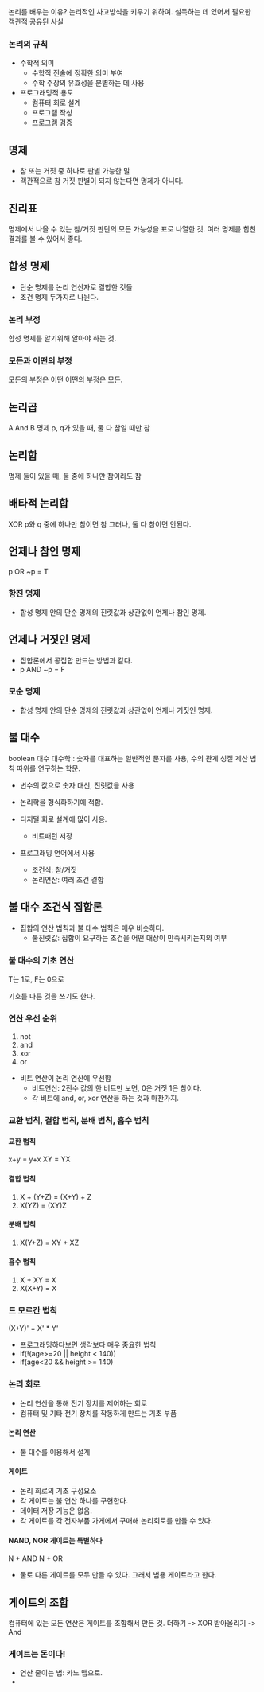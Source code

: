 논리를 배우는 이유? 논리적인 사고방식을 키우기 위하여. 설득하는 데 있어서 필요한 객관적 공유된 사실

### 논리의 규칙
- 수학적 의미
  - 수학적 진술에 정확한 의미 부여
  - 수학 주장의 유효성을 분별하는 데 사용
- 프로그래밍적 용도
  - 컴퓨터 회로 설계
  - 프로그램 작성
  - 프로그램 검증

## 명제
- 참 또는 거짓 중 하나로 판별 가능한 말
- 객관적으로 참 거짓 판별이 되지 않는다면 명제가 아니다. 

## 진리표
명제에서 나올 수 있는 참/거짓 판단의 모든 가능성을 표로 나열한 것.
여러 명제를 합친 결과를 볼 수 있어서 좋다.

## 합성 명제
- 단순 명제를 논리 연산자로 결합한 것들
- 조건 명제
두가지로 나뉜다. 

### 논리 부정
합성 명제를 알기위해 알아야 하는 것.

### 모든과 어떤의 부정
모든의 부정은 어떤
어떤의 부정은 모든.

## 논리곱
A And B
명제 p, q가 있을 때, 둘 다 참일 때만 참

## 논리합
명제 둘이 있을 때, 둘 중에 하나만 참이라도 참

## 배타적 논리합
XOR
p와 q 중에 하나만 참이면 참
그러나, 둘 다 참이면 안된다. 


## 언제나 참인 명제
p OR ~p = T
### 항진 명제
- 합성 명제 안의 단순 명제의 진릿값과 상관없이 언제나 참인 명제.

## 언제나 거짓인 명제
- 집합론에서 공집합 만드는 방법과 같다.
- p AND ~p = F
### 모순 명제
- 합성 명제 안의 단순 명제의 진릿값과 상관없이 언제나 거짓인 명제.

## 불 대수
boolean 대수
대수학 : 숫자를 대표하는 일반적인 문자를 사용, 수의 관계 성질 계산 법칙 따위를 연구하는 학문.

- 변수의 값으로 숫자 대신, 진릿값을 사용
- 논리학을 형식화하기에 적합.

- 디지털 회로 설계에 많이 사용.
  - 비트패턴 저장
- 프로그래밍 언어에서 사용
  - 조건식: 참/거짓
  - 논리연산: 여러 조건 결합

## 불 대수 조건식 집합론
- 집합의 연산 법칙과 불 대수 법칙은 매우 비슷하다.
  - 불진릿값: 집합이 요구하는 조건을 어떤 대상이 만족시키는지의 여부

### 불 대수의 기초 연산
T는 1로, F는 0으로

기호를 다른 것을 쓰기도 한다.


### 연산 우선 순위
1. not
2. and
3. xor
4. or

- 비트 연산이 논리 연산에 우선함
  - 비트연산: 2진수 값의 한 비트만 보면, 0은 거짓 1은 참이다.
  - 각 비트에 and, or, xor 연산을 하는 것과 마찬가지.


### 교환 법칙, 결합 법칙, 분배 법칙, 흡수 법칙
#### 교환 법칙
x+y = y+x
XY = YX

#### 결합 법칙
1. X + (Y+Z) = (X+Y) + Z
2. X(YZ) = (XY)Z

#### 분배 법칙
1. X(Y+Z) = XY + XZ

#### 흡수 법칙
1. X + XY = X
2. X(X+Y) = X

### 드 모르간 법칙
(X+Y)' = X' * Y'
- 프로그래밍하다보면 생각보다 매우 중요한 법칙
- if(!(age>=20 || height < 140))
- if(age<20 && height >= 140)

### 논리 회로
- 논리 연산을 통해 전기 장치를 제어하는 회로
- 컴퓨터 및 기타 전기 장치를 작동하게 만드는 기초 부품

#### 논리 연산
- 불 대수를 이용해서 설계

#### 게이트
- 논리 회로의 기초 구성요소
- 각 게이트는 불 연산 하나를 구현한다.
- 데이터 저장 기능은 없음.
- 각 게이트를 각 전자부품 가게에서 구매해 논리회로를 만들 수 있다.

#### NAND, NOR 게이트는 특별하다
N + AND
N + OR
- 둘로 다른 게이트를 모두 만들 수 있다. 그래서 범용 게이트라고 한다.

## 게이트의 조합
컴퓨터에 있는 모든 연산은 게이트를 조합해서 만든 것.
더하기 -> XOR
받아올리기 -> And


### 게이트는 돈이다!
- 연산 줄이는 법: 카노 맵으로.
- 


